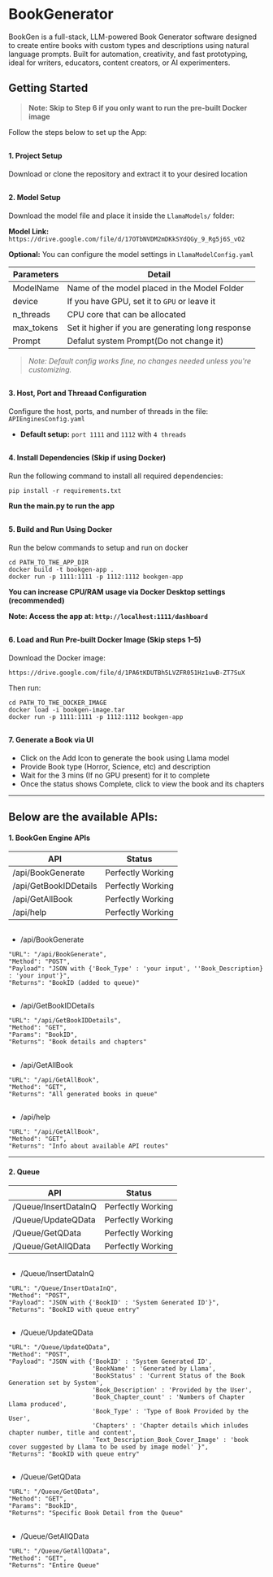 # BookGenerator
BookGen is a full-stack, LLM-powered Book Generator software designed to create entire books with custom types and descriptions using natural language prompts. Built for automation, creativity, and fast prototyping, ideal for writers, educators, content creators, or AI experimenters.


## Getting Started
> **Note: Skip to Step 6 if you only want to run the pre-built Docker image**

Follow the steps below to set up the App:


##
#### 1. Project Setup
Download or clone the repository and extract it to your desired location


##
#### 2. Model Setup
Download the model file and place it inside the `LlamaModels/` folder:

**Model Link:**  
```https://drive.google.com/file/d/17OTbNVDM2mDKkSYdQGy_9_Rg5j6S_vO2```

**Optional:** You can configure the model settings in `LlamaModelConfig.yaml`

| Parameters        | Detail                                            |
| ----------------- | ------------------------------------------------- |    
| ModelName         | Name of the model placed in the Model Folder      |
| device            | If you have GPU, set it to `GPU` or leave it      |
| n_threads         | CPU core that can be allocated                    |
| max_tokens        | Set it higher if you are generating long response |
| Prompt            | Defalut system Prompt(Do not change it)           |

> *Note: Default config works fine, no changes needed unless you're customizing.*

##
#### 3. Host, Port and Threaad Configuration
Configure the host, ports, and number of threads in the file: `APIEnginesConfig.yaml`

- **Default setup:** `port 1111` and `1112` with `4 threads`

##
#### 4. Install Dependencies (Skip if using Docker)
Run the following command to install all required dependencies:

`pip install -r requirements.txt`

**Run the main.py to run the app**

##
#### 5. Build and Run Using Docker
Run the below commands to setup and run on docker 

```
cd PATH_TO_THE_APP_DIR
docker build -t bookgen-app .
docker run -p 1111:1111 -p 1112:1112 bookgen-app
```
**You can increase CPU/RAM usage via Docker Desktop settings (recommended)**

**Note: Access the app at: `http://localhost:1111/dashboard`**

##
#### 6. Load and Run Pre-built Docker Image (Skip steps 1–5)

Download the Docker image:

```https://drive.google.com/file/d/1PA6tKDUTBh5LVZFR051Hz1uwB-ZT7SuX```

Then run:

```
cd PATH_TO_THE_DOCKER_IMAGE
docker load -i bookgen-image.tar
docker run -p 1111:1111 -p 1112:1112 bookgen-app
```

##
#### 7. Generate a Book via UI
- Click on the Add Icon to generate the book using Llama model
- Provide Book type (Horror, Science, etc) and description
- Wait for the 3 mins (If no GPU present) for it to complete
- Once the status shows Complete, click to view the book and its chapters


---

## Below are the available APIs:



#### 1. BookGen Engine APIs


| API                                | Status                      |
| ---------------------------------- | --------------------------- |
| /api/BookGenerate                  | Perfectly Working           |
| /api/GetBookIDDetails              | Perfectly Working           |
| /api/GetAllBook                    | Perfectly Working           |
| /api/help                          | Perfectly Working           |


##
- /api/BookGenerate 
```
"URL": "/api/BookGenerate",
"Method": "POST",
"Payload": "JSON with {'Book_Type' : 'your input', ''Book_Description} : 'your input'}",
"Returns": "BookID (added to queue)"
```

##
- /api/GetBookIDDetails  
```
"URL": "/api/GetBookIDDetails",
"Method": "GET",
"Params": "BookID",
"Returns": "Book details and chapters"
```

##
- /api/GetAllBook
```
"URL": "/api/GetAllBook",
"Method": "GET",
"Returns": "All generated books in queue"
```

##
- /api/help 
```
"URL": "/api/GetAllBook",
"Method": "GET",
"Returns": "Info about available API routes"
```

---

#### 2. Queue


| API                                | Status                      |
| ---------------------------------- | --------------------------- |
| /Queue/InsertDataInQ               | Perfectly Working           |
| /Queue/UpdateQData                 | Perfectly Working           |
| /Queue/GetQData                    | Perfectly Working           |
| /Queue/GetAllQData                 | Perfectly Working           |


##
- /Queue/InsertDataInQ
```
"URL": "/Queue/InsertDataInQ",
"Method": "POST",
"Payload": "JSON with {'BookID' : 'System Generated ID'}",
"Returns": "BookID with queue entry"
```

##
- /Queue/UpdateQData
```
"URL": "/Queue/UpdateQData",
"Method": "POST",
"Payload": "JSON with {'BookID' : 'System Generated ID',
                       'BookName' : 'Generated by Llama',
                       'BookStatus' : 'Current Status of the Book Generation set by System',
                       'Book_Description' : 'Provided by the User',
                       'Book_Chapter_count' : 'Numbers of Chapter Llama produced',
                       'Book_Type' : 'Type of Book Provided by the User',
                       'Chapters' : 'Chapter details which inludes chapter number, title and content',
                       'Text_Description_Book_Cover_Image' : 'book cover suggested by Llama to be used by image model' }",
"Returns": "BookID with queue entry"
```

##
- /Queue/GetQData
```
"URL": "/Queue/GetQData",
"Method": "GET",
"Params": "BookID",
"Returns": "Specific Book Detail from the Queue"
```

##
- /Queue/GetAllQData
```
"URL": "/Queue/GetAllQData",
"Method": "GET",
"Returns": "Entire Queue"
```

